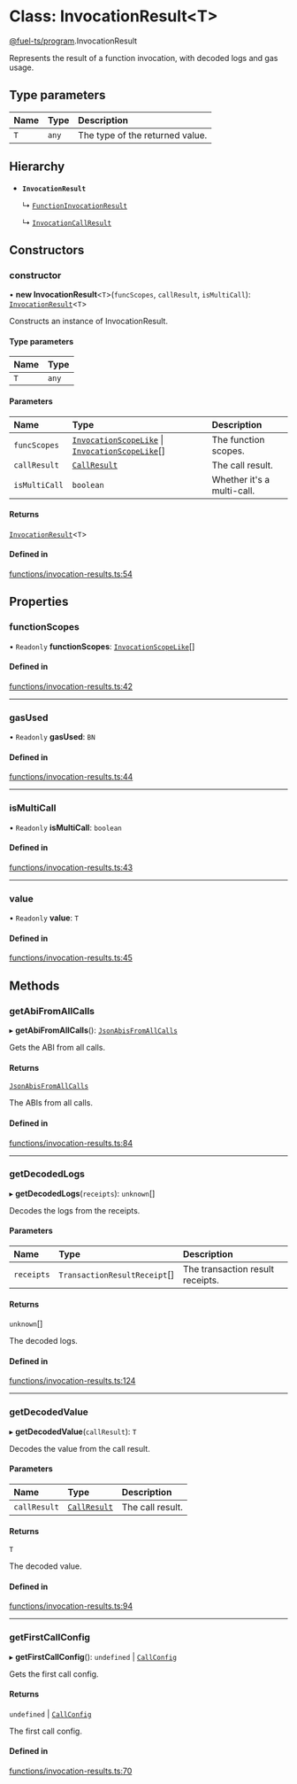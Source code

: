 # Class: InvocationResult&lt;T\>

[@fuel-ts/program](/api/Program/index.md).InvocationResult

Represents the result of a function invocation, with decoded logs and gas usage.

## Type parameters

| Name | Type | Description |
| :------ | :------ | :------ |
| `T` | `any` | The type of the returned value. |

## Hierarchy

- **`InvocationResult`**

  ↳ [`FunctionInvocationResult`](/api/Program/FunctionInvocationResult.md)

  ↳ [`InvocationCallResult`](/api/Program/InvocationCallResult.md)

## Constructors

### constructor

• **new InvocationResult**&lt;`T`\>(`funcScopes`, `callResult`, `isMultiCall`): [`InvocationResult`](/api/Program/InvocationResult.md)&lt;`T`\>

Constructs an instance of InvocationResult.

#### Type parameters

| Name | Type |
| :------ | :------ |
| `T` | `any` |

#### Parameters

| Name | Type | Description |
| :------ | :------ | :------ |
| `funcScopes` | [`InvocationScopeLike`](/api/Program/index.md#invocationscopelike) \| [`InvocationScopeLike`](/api/Program/index.md#invocationscopelike)[] | The function scopes. |
| `callResult` | [`CallResult`](/api/Account/index.md#callresult) | The call result. |
| `isMultiCall` | `boolean` | Whether it's a multi-call. |

#### Returns

[`InvocationResult`](/api/Program/InvocationResult.md)&lt;`T`\>

#### Defined in

[functions/invocation-results.ts:54](https://github.com/FuelLabs/fuels-ts/blob/7c77a797/packages/program/src/functions/invocation-results.ts#L54)

## Properties

### functionScopes

• `Readonly` **functionScopes**: [`InvocationScopeLike`](/api/Program/index.md#invocationscopelike)[]

#### Defined in

[functions/invocation-results.ts:42](https://github.com/FuelLabs/fuels-ts/blob/7c77a797/packages/program/src/functions/invocation-results.ts#L42)

___

### gasUsed

• `Readonly` **gasUsed**: `BN`

#### Defined in

[functions/invocation-results.ts:44](https://github.com/FuelLabs/fuels-ts/blob/7c77a797/packages/program/src/functions/invocation-results.ts#L44)

___

### isMultiCall

• `Readonly` **isMultiCall**: `boolean`

#### Defined in

[functions/invocation-results.ts:43](https://github.com/FuelLabs/fuels-ts/blob/7c77a797/packages/program/src/functions/invocation-results.ts#L43)

___

### value

• `Readonly` **value**: `T`

#### Defined in

[functions/invocation-results.ts:45](https://github.com/FuelLabs/fuels-ts/blob/7c77a797/packages/program/src/functions/invocation-results.ts#L45)

## Methods

### getAbiFromAllCalls

▸ **getAbiFromAllCalls**(): [`JsonAbisFromAllCalls`](/api/Account/index.md#jsonabisfromallcalls)

Gets the ABI from all calls.

#### Returns

[`JsonAbisFromAllCalls`](/api/Account/index.md#jsonabisfromallcalls)

The ABIs from all calls.

#### Defined in

[functions/invocation-results.ts:84](https://github.com/FuelLabs/fuels-ts/blob/7c77a797/packages/program/src/functions/invocation-results.ts#L84)

___

### getDecodedLogs

▸ **getDecodedLogs**(`receipts`): `unknown`[]

Decodes the logs from the receipts.

#### Parameters

| Name | Type | Description |
| :------ | :------ | :------ |
| `receipts` | `TransactionResultReceipt`[] | The transaction result receipts. |

#### Returns

`unknown`[]

The decoded logs.

#### Defined in

[functions/invocation-results.ts:124](https://github.com/FuelLabs/fuels-ts/blob/7c77a797/packages/program/src/functions/invocation-results.ts#L124)

___

### getDecodedValue

▸ **getDecodedValue**(`callResult`): `T`

Decodes the value from the call result.

#### Parameters

| Name | Type | Description |
| :------ | :------ | :------ |
| `callResult` | [`CallResult`](/api/Account/index.md#callresult) | The call result. |

#### Returns

`T`

The decoded value.

#### Defined in

[functions/invocation-results.ts:94](https://github.com/FuelLabs/fuels-ts/blob/7c77a797/packages/program/src/functions/invocation-results.ts#L94)

___

### getFirstCallConfig

▸ **getFirstCallConfig**(): `undefined` \| [`CallConfig`](/api/Program/index.md#callconfig)

Gets the first call config.

#### Returns

`undefined` \| [`CallConfig`](/api/Program/index.md#callconfig)

The first call config.

#### Defined in

[functions/invocation-results.ts:70](https://github.com/FuelLabs/fuels-ts/blob/7c77a797/packages/program/src/functions/invocation-results.ts#L70)
